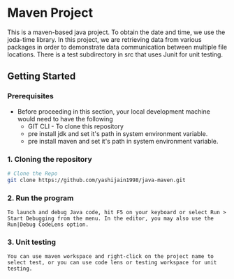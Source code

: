 # Maven Project
This is a maven-based java project. To obtain the date and time, we use the joda-time library.
In this project, we are retrieving data from various packages in order to demonstrate data communication between multiple file locations.
There is a test subdirectory in src that uses Junit for unit testing.

## Getting Started

### Prerequisites
- Before proceeding in this section, your local development machine would need to have the following
  - GIT CLI - To clone this repository
  - pre install jdk and set it's path in system environment variable.
  - pre install maven and set it's path in system environment variable.

### 1. Cloning the repository
```bash
# Clone the Repo
git clone https://github.com/yashijain1998/java-maven.git
``` 
### 2. Run the program
``` 
To launch and debug Java code, hit F5 on your keyboard or select Run > Start Debugging from the menu. In the editor, you may also use the Run|Debug CodeLens option. 
```

### 3. Unit testing
```
You can use maven workspace and right-click on the project name to select test, or you can use code lens or testing workspace for unit testing.
```